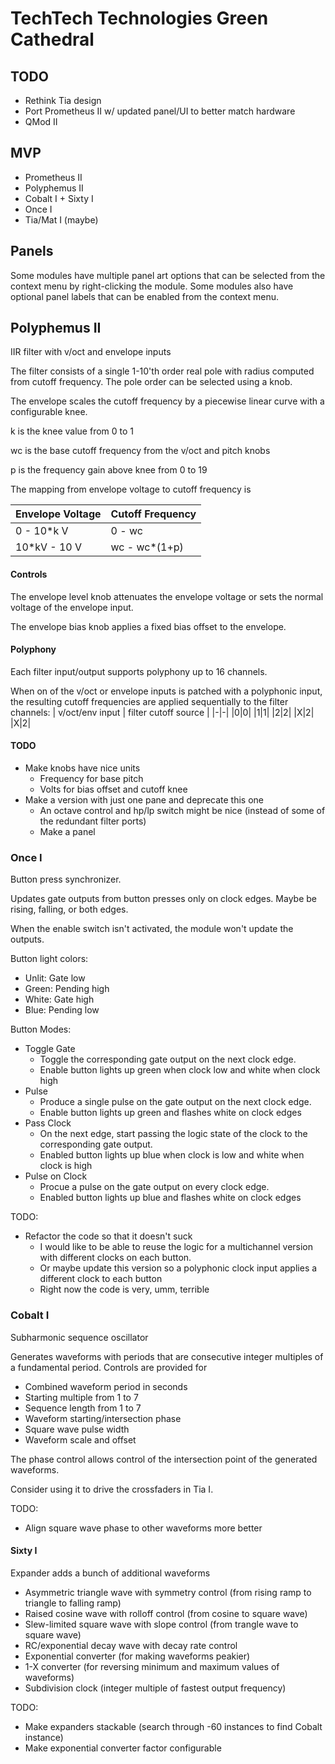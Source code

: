 # TechTech Technologies Green Cathedral

## TODO

* Rethink Tia design
* Port Prometheus II w/ updated panel/UI to better match hardware
* QMod II

## MVP

* Prometheus II 
* Polyphemus II
* Cobalt I + Sixty I
* Once I
* Tia/Mat I (maybe)

## Panels

Some modules have multiple panel art options that can be selected from the context menu by right-clicking the module. Some modules also have optional panel labels that can be enabled from the context menu.

## Polyphemus II

IIR filter with v/oct and envelope inputs

The filter consists of a single 1-10'th order real pole with radius computed from cutoff frequency. The pole order can be selected using a knob.

The envelope scales the cutoff frequency by a piecewise linear curve with a configurable knee. 

k is the knee value from 0 to 1

wc is the base cutoff frequency from the v/oct and pitch knobs

p is the frequency gain above knee from 0 to 19

The mapping from envelope voltage to cutoff frequency is

| Envelope Voltage | Cutoff Frequency |
|----|---|
| 0 - 10\*k V   | 0 - wc |
| 10\*kV - 10 V | wc - wc\*(1+p) |

#### Controls

The envelope level knob attenuates the envelope voltage or sets the normal voltage of the envelope input.

The envelope bias knob applies a fixed bias offset to the envelope.

#### Polyphony

Each filter input/output supports polyphony up to 16 channels.

When on of the v/oct or envelope inputs is patched with a polyphonic input, the resulting cutoff frequencies are applied sequentially to the filter channels:
| v/oct/env input | filter cutoff source |
|-|-|
|0|0|
|1|1|
|2|2|
|X|2|
|X|2|

#### TODO

* Make knobs have nice units
  * Frequency for base pitch
  * Volts for bias offset and cutoff knee
* Make a version with just one pane and deprecate this one
  * An octave control and hp/lp switch might be nice (instead of some of the redundant filter ports)
  * Make a panel

### Once I

Button press synchronizer.

Updates gate outputs from button presses only on clock edges. Maybe be rising, falling, or both edges.

When the enable switch isn't activated, the module won't update the outputs.

Button light colors:
* Unlit: Gate low
* Green: Pending high
* White: Gate high
* Blue: Pending low

Button Modes:
* Toggle Gate
  * Toggle the corresponding gate output on the next clock edge.
  * Enable button lights up green when clock low and white when clock high
* Pulse
  * Produce a single pulse on the gate output on the next clock edge.
  * Enable button lights up green and flashes white on clock edges
* Pass Clock
  * On the next edge, start passing the logic state of the clock to the corresponding gate output.
  * Enabled button lights up blue when clock is low and white when clock is high
* Pulse on Clock
  * Procue a pulse on the gate output on every clock edge.
  * Enabled button lights up blue and flashes white on clock edges

TODO:
* Refactor the code so that it doesn't suck
  * I would like to be able to reuse the logic for a multichannel version with different clocks on each button.
  * Or maybe update this version so a polyphonic clock input applies a different clock to each button
  * Right now the code is very, umm, terrible

### Cobalt I

Subharmonic sequence oscillator

Generates waveforms with periods that are consecutive integer multiples of a fundamental period. Controls are provided for

* Combined waveform period in seconds
* Starting multiple from 1 to 7
* Sequence length from 1 to 7
* Waveform starting/intersection phase
* Square wave pulse width
* Waveform scale and offset

The phase control allows control of the intersection point of the generated waveforms.

Consider using it to drive the crossfaders in Tia I.

TODO:
* Align square wave phase to other waveforms more better


#### Sixty I

Expander adds a bunch of additional waveforms
* Asymmetric triangle wave with symmetry control (from rising ramp to triangle to falling ramp)
* Raised cosine wave with rolloff control (from cosine to square wave)
* Slew-limited square wave with slope control (from trangle wave to square wave)
* RC/exponential decay wave with decay rate control
* Exponential converter (for making waveforms peakier)
* 1-X converter (for reversing minimum and maximum values of waveforms)
* Subdivision clock (integer multiple of fastest output frequency)

TODO:
* Make expanders stackable (search through -60 instances to find Cobalt instance)
* Make exponential converter factor configurable


